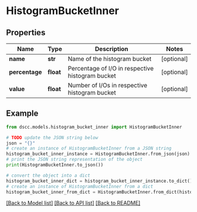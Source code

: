 # HistogramBucketInner


## Properties

Name | Type | Description | Notes
------------ | ------------- | ------------- | -------------
**name** | **str** | Name of the histogram bucket | [optional] 
**percentage** | **float** | Percentage of I/O in respective histogram bucket | [optional] 
**value** | **float** | Number of I/Os in respective histogram bucket | [optional] 

## Example

```python
from dscc.models.histogram_bucket_inner import HistogramBucketInner

# TODO update the JSON string below
json = "{}"
# create an instance of HistogramBucketInner from a JSON string
histogram_bucket_inner_instance = HistogramBucketInner.from_json(json)
# print the JSON string representation of the object
print(HistogramBucketInner.to_json())

# convert the object into a dict
histogram_bucket_inner_dict = histogram_bucket_inner_instance.to_dict()
# create an instance of HistogramBucketInner from a dict
histogram_bucket_inner_from_dict = HistogramBucketInner.from_dict(histogram_bucket_inner_dict)
```
[[Back to Model list]](../README.md#documentation-for-models) [[Back to API list]](../README.md#documentation-for-api-endpoints) [[Back to README]](../README.md)


